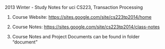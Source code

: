 2013 Winter - Study Notes for uci CS223, Transaction Processing

1. Course Website: https://sites.google.com/site/cs223tp2014/home

2. Course Notes: https://sites.google.com/site/cs223tp2014/class-notes

3. Course Notes and Project Documents can be found in folder “document”
